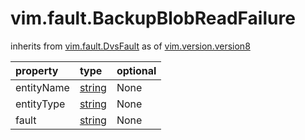 vim.fault.BackupBlobReadFailure
===============================
inherits from [vim.fault.DvsFault](docs/vim.fault.DvsFault.md)
as of [vim.version.version8](docs/vim.version.md)

| property | type | optional |
|:---------|:-----|:---------|
| entityName | [string](string.md "string") | None |
| entityType | [string](string.md "string") | None |
| fault | [string](string.md "string") | None |
